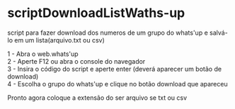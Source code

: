 # scriptDownloadListWaths-up
script para fazer download dos numeros de um grupo do whats'up e salvá-lo em um lista(arquivo.txt ou csv)


1 - Abra o web.whats'up </br>
2 - Aperte F12 ou abra o console do navegador </br>
3 - Insira o código do script e aperte enter (deverá aparecer um botão de download)</br>
4 - Escolha o grupo do whats'up e clique no botão download que apareceu</br>

Pronto agora coloque a extensão do ser arquivo se txt ou csv

